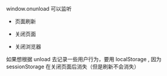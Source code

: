 window.onunload 可以监听

- 页面刷新

- 关闭页面

- 关闭浏览器

如果想根据 unload 去记录一些用户行为，要用 localStorage , 因为 sessionStorage 在关闭页面后消失（但是刷新不会消失）
